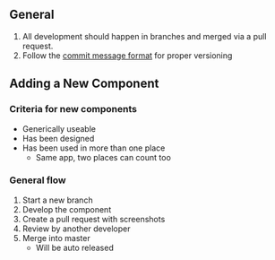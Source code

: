 ## General

1. All development should happen in branches and merged via a pull request.
2. Follow the [commit message format](/#commit-message-format) for proper versioning

## Adding a New Component

### Criteria for new components

- Generically useable
- Has been designed
- Has been used in more than one place
    + Same app, two places can count too

### General flow

1. Start a new branch
2. Develop the component
3. Create a pull request with screenshots
4. Review by another developer
5. Merge into master
    - Will be auto released
